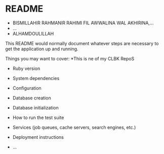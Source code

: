 # README

* BISMILLAHIR RAHMANIR RAHIMI FIL AWWALINA WAL AKHIRINA,...
* ...
* ALHAMDOULILLAH


This README would normally document whatever steps are necessary to get the
application up and running.

Things you may want to cover:
*This is ne of my CLBK RepoS
* Ruby version

* System dependencies

* Configuration

* Database creation

* Database initialization

* How to run the test suite

* Services (job queues, cache servers, search engines, etc.)

* Deployment instructions

* ...
